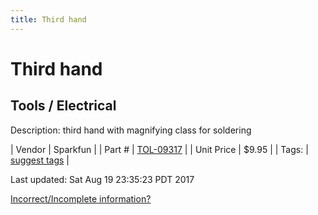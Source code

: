 ```yaml
---
title: Third hand
---
```


# Third hand
## Tools / Electrical
Description: 	third hand with magnifying class for soldering 

| Vendor | Sparkfun | 
| Part # | [TOL-09317](https://www.sparkfun.com/products/9317) | 
| Unit Price | $9.95 | 
| Tags: | [suggest tags](https://docs.google.com/forms/d/e/1FAIpQLSeWyY8v3RgOty-MyWmh9U0iivNYN_molChYyS-0U-o-kOAv_g/viewform) | 

Last updated: Sat Aug 19 23:35:23 PDT 2017

 [Incorrect/Incomplete information?](https://docs.google.com/forms/d/e/1FAIpQLSeWyY8v3RgOty-MyWmh9U0iivNYN_molChYyS-0U-o-kOAv_g/viewform)